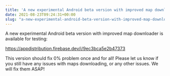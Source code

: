 ```yaml
---
title: 'A new experimental Android beta version with improved map downloader is available for testing'
date: 2021-08-23T09:24:31+00:00
slug: "a-new-experimental-android-beta-version-with-improved-map-downloader-is-available-for-testing"
---
```


A new experimental Android beta version with improved map downloader is available for testing:  
  
<https://appdistribution.firebase.dev/i/9ec3bca5e2b47373>  
  
This version should fix 0% problem once and for all! Please let us know if you still have any issues with maps downloading, or any other issues. We will fix them ASAP!
